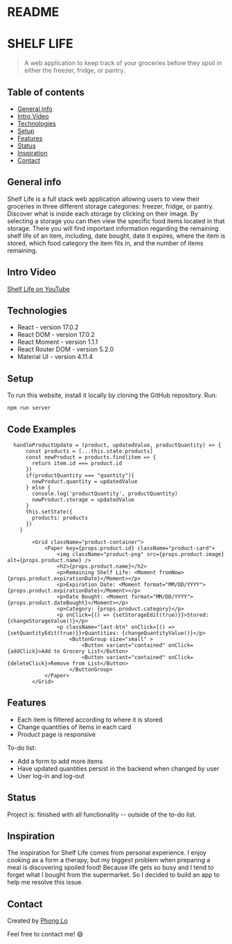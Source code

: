 # README
# SHELF LIFE
> A web application to keep track of your groceries before they spoil in either the freezer, fridge, or pantry.

## Table of contents
* [General info](#general-info)
* [Intro Video](#intro-video)
* [Technologies](#technologies)
* [Setup](#setup)
* [Features](#features)
* [Status](#status)
* [Inspiration](#inspiration)
* [Contact](#contact)


## General info
Shelf Life is a full stack web application allowing users to view their groceries in three different storage categories: freezer, fridge, or pantry. Discover what is inside each storage by clicking on their image. By selecting a storage you can then view the specific food items located in that storage. There you will find important information regarding the remaining shelf life of an item, including, date bought, date it expires, where the item is stored, which food category the item fits in, and the number of items remaining.

## Intro Video
[Shelf Life on YouTube](https://youtu.be/VtisiK-nUbI)

## Technologies
* React - version 17.0.2
* React DOM - version 17.0.2
* React Moment - version 1.1.1
* React Router DOM - version 5.2.0
* Material UI - version 4.11.4

## Setup
To run this website, install it locally by cloning the GitHub repository. Run:
``` 
npm run server

```

## Code Examples
```React
  handleProductUpdate = (product, updatedValue, productQuantity) => {
      const products = [...this.state.products]
      const newProduct = products.find(item => {
        return item.id === product.id
      })
      if(productQuantity === "quantity"){
        newProduct.quantity = updatedValue
      } else {
        console.log('productQuantity', productQuantity)
        newProduct.storage = updatedValue
      }
      this.setState({
        products: products
      })
    }
```

```Material UI
        <Grid className="product-container">
            <Paper key={props.product.id} className="product-card">
                <img className="product-png" src={props.product.image} alt={props.product.name} />
                <h2>{props.product.name}</h2>
                <p>Remaining Shelf Life: <Moment fromNow>{props.product.expirationDate}</Moment></p>
                <p>Expiration Date: <Moment format="MM/DD/YYYY">{props.product.expirationDate}</Moment></p>
                <p>Date Bought: <Moment format="MM/DD/YYYY">{props.product.dateBought}</Moment></p>
                <p>Category: {props.product.category}</p>
                <p onClick={() => {setStorageEdit(true)}}>Stored: {changeStorageValue()}</p>
                <p className="last-btn" onClick={() => {setQuantityEdit(true)}}>Quantities: {changeQuantityValue()}</p>
                    <ButtonGroup size="small" >
                        <Button variant="contained" onClick={addClick}>Add to Grocery List</Button>
                        <Button variant="contained" onClick={deleteClick}>Remove from List</Button>
                    </ButtonGroup>
            </Paper>
        </Grid>
```

## Features
* Each item is filtered according to where it is stored
* Change quantities of items in each card
* Product page is responsive

To-do list:
* Add a form to add more items
* Have updated quantities persist in the backend when changed by user
* User log-in and log-out

## Status
Project is: finished with all functionality -- outside of the to-do list.

## Inspiration
The inspiration for Shelf Life comes from personal experience. I enjoy cooking as a form a therapy, but my biggest problem when preparing a meal is discovering spoiled food! Because life gets so busy and I tend to forget what I bought from the supermarket. So I decided to build an app to help me resolve this issue.

## Contact
Created by [Phong Lo](https://www.linkedin.com/in/phong-lo)

Feel free to contact me! :smile: